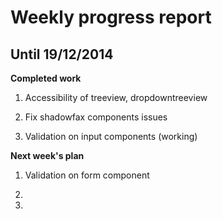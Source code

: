 Weekly progress report
======================

 Until 19/12/2014
-----------------------
**Completed work**

1. Accessibility of treeview, dropdowntreeview

2. Fix shadowfax components issues

3. Validation on input components (working)

**Next week's plan**

1. Validation on form component

2.

3.
